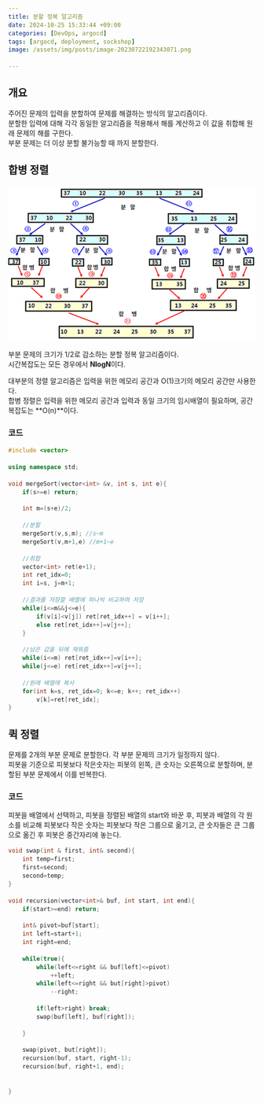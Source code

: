 ```yaml
---
title: 분할 정복 알고리즘
date: 2024-10-25 15:33:44 +09:00
categories: [DevOps, argocd]
tags: [argocd, deployment, sockshop]
image: /assets/img/posts/image-20230722192343071.png

---
```



## 개요
주어진 문제의 입력을 분할하여 문제를 해결하는 방식의 알고리즘이다. <br>
분할한 입력에 대해 각각 동일한 알고리즘을 적용해서 해를 계산하고 이 값을 취합해 원래 문제의 해를 구한다.  <br>
부분 문제는 더 이상 분할 불가능할 때 까지 분할한다.   <br>


## 합병 정렬
![img](/assets/img/posts/Chapter3-1.png)

부분 문제의 크기가 1/2로 감소하는 분할 정복 알고리즘이다. <br>
시간복잡도는 모든 경우에서 **NlogN**이다. 

대부분의 정렬 알고리즘은 입력을 위한 메모리 공간과 O(1)크기의 메모리 공간만 사용한다. <br>
합병 정렬은 입력을 위한 메모리 공간과 입력과 동일 크기의 임시배열이 필요하며, 공간 복잡도는 **O(n)**이다.

### 코드
```c++
#include <vector>

using namespace std;

void mergeSort(vector<int> &v, int s, int e){
    if(s>=e) return;

    int m=(s+e)/2;
    
    //분할
    mergeSort(v,s,m); //s~m
    mergeSort(v,m+1,e) //m+1~e
    
    //취합
    vector<int> ret(e+1);
    int ret_idx=0;
    int i=s, j=m+1; 

    //결과를 저장할 배열에 하나씩 비교하며 저장
    while(i<=m&&j<=e){
        if(v[i]<v[j]) ret[ret_idx++] = v[i++];
        else ret[ret_idx++]=v[j++];
    }

    //남은 값을 뒤에 채워줌
    while(i<=m) ret[ret_idx++]=v[i++];
    while(j<=e) ret[ret_idx++]=v[j++];

    //원래 배열에 복사
    for(int k=s, ret_idx=0; k<=e; k++; ret_idx++)
        v[k]=ret[ret_idx];
}

```


## 퀵 정렬
문제를 2개의 부분 문제로 분할한다. 각 부분 문제의 크기가 일정하지 않다. <br>
피봇을 기준으로 피봇보다 작은숫자는 피봇의 왼쪽, 큰 숫자는 오른쪽으로 분할하며, 분할된 부분 문제에서 이를 반복한다.

### 코드
피봇을 배열에서 선택하고, 피봇을 정렬된 배열의 start와 바꾼 후, 피봇과 배열의 각 원소를 비교해 피봇보다 작은 숫자는 피봇보다 작은 그룹으로 옮기고, 큰 숫자들은 큰 그룹으로 옮긴 후 피봇은 중간자리에 놓는다.
```c++
void swap(int & first, int& second){
    int temp=first;
    first=second;
    second=temp;
}

void recursion(vector<int>& buf, int start, int end){
    if(start>=end) return;

    int& pivot=buf[start];
    int left=start+1;
    int right=end;

    while(true){
        while(left<=right && buf[left]<=pivot)
            ++left;
        while(left<=right && but[right]>pivot)
            --right;
            
        if(left>right) break;
        swap(buf[left], buf[right]);

    }

    swap(pivot, but[right]);
    recursion(buf, start, right-1);
    recursion(buf, right+1, end);

    
}
```
